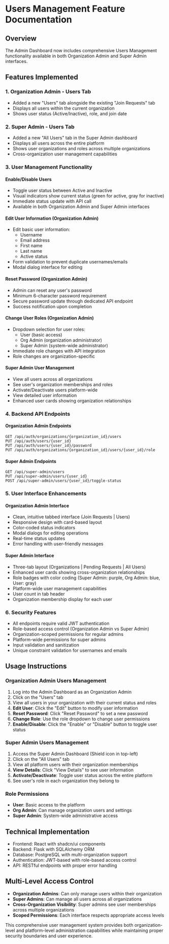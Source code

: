 # Users Management Feature Documentation

## Overview
The Admin Dashboard now includes comprehensive Users Management functionality available in both Organization Admin and Super Admin interfaces.

## Features Implemented

### 1. Organization Admin - Users Tab
- Added a new "Users" tab alongside the existing "Join Requests" tab
- Displays all users within the current organization
- Shows user status (Active/Inactive), role, and join date

### 2. Super Admin - Users Tab
- Added a new "All Users" tab in the Super Admin dashboard
- Displays all users across the entire platform
- Shows user organizations and roles across multiple organizations
- Cross-organization user management capabilities

### 3. User Management Functionality

#### Enable/Disable Users
- Toggle user status between Active and Inactive
- Visual indicators show current status (green for active, gray for inactive)
- Immediate status update with API call
- Available in both Organization Admin and Super Admin interfaces

#### Edit User Information (Organization Admin)
- Edit basic user information:
  - Username
  - Email address
  - First name
  - Last name
  - Active status
- Form validation to prevent duplicate usernames/emails
- Modal dialog interface for editing

#### Reset Password (Organization Admin)
- Admin can reset any user's password
- Minimum 6-character password requirement
- Secure password update through dedicated API endpoint
- Success notification upon completion

#### Change User Roles (Organization Admin)
- Dropdown selection for user roles:
  - User (basic access)
  - Org Admin (organization administrator)
  - Super Admin (system-wide administrator)
- Immediate role changes with API integration
- Role changes are organization-specific

#### Super Admin User Management
- View all users across all organizations
- See user's organization memberships and roles
- Activate/Deactivate users platform-wide
- View detailed user information
- Enhanced user cards showing organization relationships

### 4. Backend API Endpoints

#### Organization Admin Endpoints
```
GET /api/auth/organizations/{organization_id}/users
PUT /api/auth/users/{user_id}
PUT /api/auth/users/{user_id}/password
PUT /api/auth/organizations/{organization_id}/users/{user_id}/role
```

#### Super Admin Endpoints
```
GET /api/super-admin/users
PUT /api/super-admin/users/{user_id}
POST /api/super-admin/users/{user_id}/toggle-status
```

### 5. User Interface Enhancements

#### Organization Admin Interface
- Clean, intuitive tabbed interface (Join Requests | Users)
- Responsive design with card-based layout
- Color-coded status indicators
- Modal dialogs for editing operations
- Real-time status updates
- Error handling with user-friendly messages

#### Super Admin Interface
- Three-tab layout (Organizations | Pending Requests | All Users)
- Enhanced user cards showing cross-organization relationships
- Role badges with color coding (Super Admin: purple, Org Admin: blue, User: gray)
- Platform-wide user management capabilities
- User count in tab header
- Organization membership display for each user

### 6. Security Features
- All endpoints require valid JWT authentication
- Role-based access control (Organization Admin vs Super Admin)
- Organization-scoped permissions for regular admins
- Platform-wide permissions for super admins
- Input validation and sanitization
- Unique constraint validation for usernames and emails

## Usage Instructions

### Organization Admin Users Management
1. Log into the Admin Dashboard as an Organization Admin
2. Click on the "Users" tab
3. View all users in your organization with their current status and roles
4. **Edit User**: Click the "Edit" button to modify user information
5. **Reset Password**: Click "Reset Password" to set a new password
6. **Change Role**: Use the role dropdown to change user permissions
7. **Enable/Disable**: Click the "Enable" or "Disable" button to toggle user status

### Super Admin Users Management
1. Access the Super Admin Dashboard (Shield icon in top-left)
2. Click on the "All Users" tab
3. View all platform users with their organization memberships
4. **View Details**: Click "View Details" to see user information
5. **Activate/Deactivate**: Toggle user status across the entire platform
6. See user's role in each organization they belong to

### Role Permissions
- **User**: Basic access to the platform
- **Org Admin**: Can manage organization users and settings
- **Super Admin**: System-wide administrative access

## Technical Implementation
- Frontend: React with shadcn/ui components
- Backend: Flask with SQLAlchemy ORM
- Database: PostgreSQL with multi-organization support
- Authentication: JWT-based with role-based access control
- API: RESTful endpoints with proper error handling

## Multi-Level Access Control
- **Organization Admins**: Can only manage users within their organization
- **Super Admins**: Can manage all users across all organizations
- **Cross-Organization Visibility**: Super admins see user memberships across multiple organizations
- **Scoped Permissions**: Each interface respects appropriate access levels

This comprehensive user management system provides both organization-level and platform-level administration capabilities while maintaining proper security boundaries and user experience.